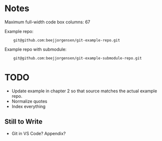 # Notes

Maximum full-width code box columns: 67

Example repo:
```
    git@github.com:beejjorgensen/git-example-repo.git
```

Example repo with submodule:
```
    git@github.com:beejjorgensen/git-example-submodule-repo.git
```

# TODO

* Update example in chapter 2 so that source matches the actual example
  repo.
* Normalize quotes
* Index everything

## Still to Write

* Git in VS Code? Appendix?
